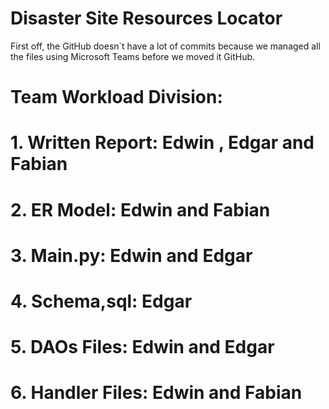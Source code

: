 # Disaster Site Resources Locator
First off, the GitHub doesn`t have a lot of commits because we managed all the files using Microsoft Teams before we moved it GitHub.
# Team Workload Division:
# 1. Written Report: Edwin , Edgar and Fabian
# 2. ER Model: Edwin and Fabian
# 3. Main.py: Edwin and Edgar
# 4. Schema,sql: Edgar
# 5. DAOs Files: Edwin and Edgar
# 6. Handler Files: Edwin and Fabian
